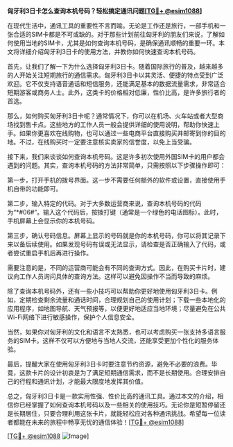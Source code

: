 **匈牙利3日卡怎么查询本机号码？轻松搞定通讯问题[[TG💪+ @esim1088](https://t.me/s/esim1088)]**

在现代生活中，通讯工具的重要性不言而喻。无论是工作还是旅行，一部手机和一张合适的SIM卡都是不可或缺的。对于那些计划前往匈牙利的朋友们来说，了解如何使用当地的SIM卡，尤其是如何查询本机号码，是确保通讯顺畅的重要一环。本文将详细介绍匈牙利3日卡的使用方法，并教你如何快速查询本机号码。

首先，让我们了解一下为什么选择匈牙利3日卡。随着国际旅行的普及，越来越多的人开始关注短期旅行的通信需求。匈牙利3日卡以其灵活、便捷的特点受到广泛欢迎。它不仅支持语音通话和短信服务，还能满足基本的数据流量需求，非常适合短期游客或商务人士。此外，这类卡的价格相对低廉，性价比高，是许多旅行者的首选。

那么，如何购买匈牙利3日卡呢？通常情况下，你可以在机场、火车站或者大型商场找到售卡点。这些地方的工作人员一般会提供详细的使用说明，帮助你快速上手。如果你更喜欢在线购物，也可以通过一些电商平台直接购买并邮寄到你的目的地。不过，在线购买时一定要注意核实卖家的信誉度，以免上当受骗。

接下来，我们来谈谈如何查询本机号码。这是许多初次使用外国SIM卡的用户都会遇到的问题。其实，查询本机号码的方法非常简单，只需按照以下步骤操作即可：

第一步，打开手机的拨号界面。这一步不需要任何额外的软件或设置，直接使用手机自带的功能即可。

第二步，输入特定的代码。对于大多数运营商来说，查询本机号码的代码为“*#06#”。输入这个代码后，按拨打键（通常是一个绿色的电话图标）。此时，手机屏幕上会显示你的本机号码。

第三步，确认号码信息。屏幕上显示的号码就是你的本机号码，你可以将其记录下来以备后续使用。如果发现号码有误或无法显示，请检查是否正确输入了代码，或者尝试重启手机后再进行操作。

需要注意的是，不同的运营商可能会有不同的查询方式。因此，在购买卡片时，建议向工作人员询问具体的查询方法。这样可以避免因操作不当而导致的麻烦。

除了查询本机号码外，还有一些小技巧可以帮助你更好地使用匈牙利3日卡。例如，定期检查剩余流量和通话时间，合理规划自己的使用计划；下载一些本地化的应用程序，如地图导航、天气预报等，以便更好地适应当地环境；尽量避免在公共Wi-Fi网络下进行敏感操作，保护个人信息安全。

当然，如果你对匈牙利的文化和语言不太熟悉，也可以考虑购买一张支持多语言服务的SIM卡。这样不仅可以方便地与当地人交流，还能享受更加个性化的服务体验。

最后，提醒大家在使用匈牙利3日卡时要注意节约资源，避免不必要的浪费。毕竟，这款卡片的设计初衷是为了满足短期通信需求，而不是长期使用。合理安排自己的行程和通讯计划，才能最大限度地发挥其价值。

总之，匈牙利3日卡是一款实用性强、性价比高的通讯工具。通过本文的介绍，相信你已经掌握了如何查询本机号码以及一些相关的使用技巧。无论你是短暂停留还是长期居住，只要合理利用这张卡片，就能轻松应对各种通讯挑战。希望每一位读者都能在未来的旅程中畅享无忧的通信体验！[[TG💪+ @esim1088](https://t.me/s/esim1088)]

[[TG💪+ @esim1088](https://t.me/s/esim1088) ![Image](https://i.postimg.cc/4NQfJmqS/Snipaste-2025-05-13-00-14-12.png)]